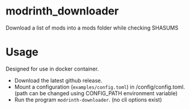 # modrinth_downloader
Download a list of mods into a mods folder while checking SHASUMS

# Usage
Designed for use in docker container.

- Download the latest github release.
- Mount a configuration (`examples/config.toml`) in /config/config.toml. (path can be changed using CONFIG_PATH environment variable)
- Run the program `modrinth-downloader`. (no cli options exist)